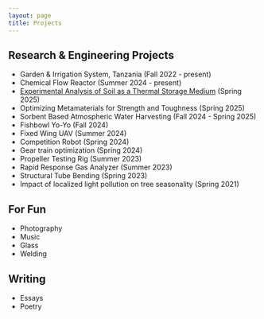 ```yaml
---
layout: page
title: Projects
---
```


## Research & Engineering Projects
* Garden & Irrigation System, Tanzania (Fall 2022 - present)
* Chemical Flow Reactor (Summer 2024 - present)
* [Experimental Analysis of Soil as a Thermal Storage Medium](/_projects/2_671.md)	(Spring 2025)
* Optimizing Metamaterials for Strength and Toughness (Spring 2025)
* Sorbent Based Atmospheric Water Harvesting (Fall 2024 - Spring 2025)
* Fishbowl Yo-Yo (Fall 2024)
* Fixed Wing UAV (Summer 2024)
* Competition Robot (Spring 2024)
* Gear train optimization (Spring 2024)
* Propeller Testing Rig (Summer 2023)
* Rapid Response Gas Analyzer (Summer 2023)
* Structural Tube Bending (Spring 2023)
* Impact of localized light pollution on tree seasonality (Spring 2021)

## For Fun
* Photography
* Music
* Glass
* Welding

## Writing
* Essays
* Poetry




